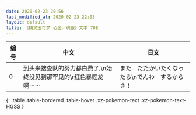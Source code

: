 ```yaml
---
date: 2020-02-23 20:56
last_modified_at: 2020-02-23 22:03
layout: default
title: 《精灵宝可梦 心金／魂银》文本 708
---
```

| 编号 | 中文 | 日文 |
| ---- | ---- | ---- |
| 0 | 到头来搜查队的努力都白费了,\n始终没见到那罕见的\r红色暴鲤龙啊⋯⋯ | また　たたかいたくなったら\nでんわ　するからさ！ |
{: .table .table-bordered .table-hover .xz-pokemon-text .xz-pokemon-text-HGSS }